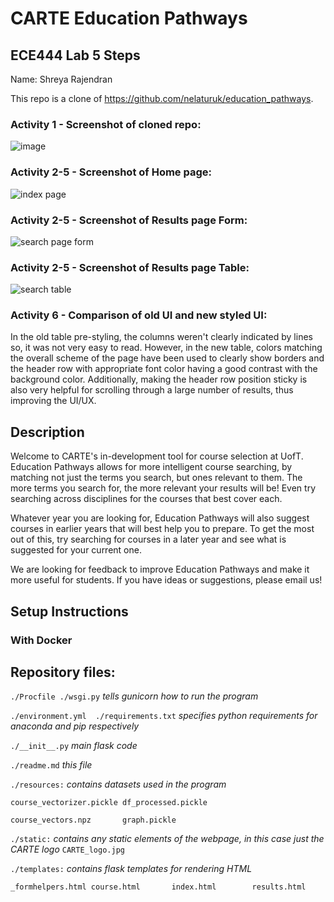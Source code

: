 # CARTE Education Pathways



## ECE444 Lab 5 Steps

Name: Shreya Rajendran

This repo is a clone of https://github.com/nelaturuk/education_pathways.


### Activity 1 - Screenshot of cloned repo:

![image](https://user-images.githubusercontent.com/90438521/137572037-6436e14c-94b0-4ac8-93dd-34cca2ebf35f.png)


### Activity 2-5 - Screenshot of Home page:

![index page](https://user-images.githubusercontent.com/90438521/137638685-4c3f46e7-ae34-4c32-a4c4-b005907da344.PNG)


### Activity 2-5 - Screenshot of Results page Form:

![search page form](https://user-images.githubusercontent.com/90438521/137638714-c3a03e7d-897e-4f53-9a5a-537f57aed22e.PNG)


### Activity 2-5 - Screenshot of Results page Table:

![search table](https://user-images.githubusercontent.com/90438521/137638739-1514fa89-441a-4557-83d0-5c542deeb0bb.PNG)


### Activity 6 - Comparison of old UI and new styled UI:

In the old table pre-styling, the columns weren't clearly indicated by lines so, it was not very easy to read. However, in the new table, colors matching the overall scheme of the page have been used to clearly show borders and the header row with appropriate font color having a good contrast with the background color. Additionally, making the header row position sticky is also very helpful for scrolling through a large number of results, thus improving the UI/UX.





## Description
Welcome to CARTE's in-development tool for course selection at UofT. Education Pathways allows for more intelligent course searching, by matching not just the terms you search, but ones relevant to them. The more terms you search for, the more relevant your results will be! Even try searching across disciplines for the courses that best cover each.

Whatever year you are looking for, Education Pathways will also suggest courses in earlier years that will best help you to prepare. To get the most out of this, try searching for courses in a later year and see what is suggested for your current one.

We are looking for feedback to improve Education Pathways and make it more useful for students. If you have ideas or suggestions, please email us!

## Setup Instructions

### With Docker



## Repository files:

`./Procfile ./wsgi.py` *tells gunicorn how to run the program*

`./environment.yml  ./requirements.txt` *specifies python requirements for anaconda and pip respectively*

`./__init__.py` *main flask code*

`./readme.md` *this file*

`./resources:` *contains datasets used in the program*

`course_vectorizer.pickle df_processed.pickle`

`course_vectors.npz       graph.pickle`

`./static:` *contains any static elements of the webpage, in this case just the CARTE logo*
`CARTE_logo.jpg`

`./templates:` *contains flask templates for rendering HTML*

`_formhelpers.html course.html       index.html        results.html`
